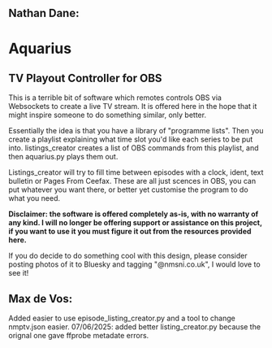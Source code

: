 ## Nathan Dane:

# Aquarius
## TV Playout Controller for OBS

This is a terrible bit of software which remotes controls OBS via Websockets to create a live TV stream. It is offered here in the hope that it might inspire someone to do something similar, only better.

Essentially the idea is that you have a library of "programme lists". Then you create a playlist explaining what time slot you'd like each series to be put into. listings_creator creates a list of OBS commands from this playlist, and then aquarius.py plays them out.

Listings_creator will try to fill time between episodes with a clock, ident, text bulletin or Pages From Ceefax. These are all just scences in OBS, you can put whatever you want there, or better yet customise the program to do what you need.

**Disclaimer: the software is offered completely as-is, with no warranty of any kind. I will no longer be offering support or assistance on this project, if you want to use it you must figure it out from the resources provided here.**

If you do decide to do something cool with this design, please consider posting photos of it to Bluesky and tagging "@nmsni.co.uk", I would love to see it!

## Max de Vos:

Added easier to use episode_listing_creator.py and a tool to change nmptv.json easier.
07/06/2025: added better listing_creator.py because the orignal one gave ffprobe metadate errors.


